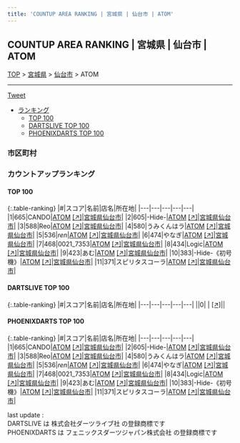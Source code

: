 ```yaml
---
title: 'COUNTUP AREA RANKING | 宮城県 | 仙台市 | ATOM'
---
```

## COUNTUP AREA RANKING | 宮城県 | 仙台市 | ATOM

[TOP](/darts/rank/) > [宮城県](/darts/rank/宮城県/) > [仙台市](/darts/rank/宮城県/仙台市/) > ATOM

___

<a href="https://twitter.com/share?ref_src=twsrc%5Etfw" data-text="COUNTUP AREA RANKING | 宮城県仙台市ATOM" class="twitter-share-button" data-hashtags="DARTSLIVE,PHOENIXDARTS,darts,ダーツ" data-show-count="false">Tweet</a>

* [ランキング](#カウントアップランキング)
    * [TOP 100](#top-100)
    * [DARTSLIVE TOP 100](#dartslive-top-100)
    * [PHOENIXDARTS TOP 100](#phoenixdarts-top-100)

### 市区町村

<ul>

</ul>

### カウントアップランキング

#### TOP 100



{:.table-ranking}
|#|スコア|名前|店名|所在地|
|---|---|---|---|---|
|1|665|<span class="rank-name-pd">CANDO</span>|<a href="/darts/rank/shops/62408.html">ATOM</a> <a href="https://vs.phoenixdarts.com/jp/shop/shopDetailInfo/s_62408?s_seq=62408">[↗]</a>|<a href="/darts/rank/宮城県/仙台市">宮城県仙台市</a>|
|2|605|<span class="rank-name-pd">-Hide-</span>|<a href="/darts/rank/shops/62408.html">ATOM</a> <a href="https://vs.phoenixdarts.com/jp/shop/shopDetailInfo/s_62408?s_seq=62408">[↗]</a>|<a href="/darts/rank/宮城県/仙台市">宮城県仙台市</a>|
|3|588|<span class="rank-name-pd">Reo</span>|<a href="/darts/rank/shops/62408.html">ATOM</a> <a href="https://vs.phoenixdarts.com/jp/shop/shopDetailInfo/s_62408?s_seq=62408">[↗]</a>|<a href="/darts/rank/宮城県/仙台市">宮城県仙台市</a>|
|4|580|<span class="rank-name-pd">うみくんはラ</span>|<a href="/darts/rank/shops/62408.html">ATOM</a> <a href="https://vs.phoenixdarts.com/jp/shop/shopDetailInfo/s_62408?s_seq=62408">[↗]</a>|<a href="/darts/rank/宮城県/仙台市">宮城県仙台市</a>|
|5|536|<span class="rank-name-pd">_ren_</span>|<a href="/darts/rank/shops/62408.html">ATOM</a> <a href="https://vs.phoenixdarts.com/jp/shop/shopDetailInfo/s_62408?s_seq=62408">[↗]</a>|<a href="/darts/rank/宮城県/仙台市">宮城県仙台市</a>|
|6|474|<span class="rank-name-pd">やなぎ</span>|<a href="/darts/rank/shops/62408.html">ATOM</a> <a href="https://vs.phoenixdarts.com/jp/shop/shopDetailInfo/s_62408?s_seq=62408">[↗]</a>|<a href="/darts/rank/宮城県/仙台市">宮城県仙台市</a>|
|7|468|<span class="rank-name-pd">0021_7353</span>|<a href="/darts/rank/shops/62408.html">ATOM</a> <a href="https://vs.phoenixdarts.com/jp/shop/shopDetailInfo/s_62408?s_seq=62408">[↗]</a>|<a href="/darts/rank/宮城県/仙台市">宮城県仙台市</a>|
|8|434|<span class="rank-name-pd">Logic</span>|<a href="/darts/rank/shops/62408.html">ATOM</a> <a href="https://vs.phoenixdarts.com/jp/shop/shopDetailInfo/s_62408?s_seq=62408">[↗]</a>|<a href="/darts/rank/宮城県/仙台市">宮城県仙台市</a>|
|9|423|<span class="rank-name-pd">あむ</span>|<a href="/darts/rank/shops/62408.html">ATOM</a> <a href="https://vs.phoenixdarts.com/jp/shop/shopDetailInfo/s_62408?s_seq=62408">[↗]</a>|<a href="/darts/rank/宮城県/仙台市">宮城県仙台市</a>|
|10|383|<span class="rank-name-pd">-Hide-《初号機》</span>|<a href="/darts/rank/shops/62408.html">ATOM</a> <a href="https://vs.phoenixdarts.com/jp/shop/shopDetailInfo/s_62408?s_seq=62408">[↗]</a>|<a href="/darts/rank/宮城県/仙台市">宮城県仙台市</a>|
|11|371|<span class="rank-name-pd">スピリタスコーラ</span>|<a href="/darts/rank/shops/62408.html">ATOM</a> <a href="https://vs.phoenixdarts.com/jp/shop/shopDetailInfo/s_62408?s_seq=62408">[↗]</a>|<a href="/darts/rank/宮城県/仙台市">宮城県仙台市</a>|


#### DARTSLIVE TOP 100



{:.table-ranking}
|#|スコア|名前|店名|所在地|
|---|---|---|---|---|
||0|<span class="rank-name-dl"> </span>|<a href="/darts/rank/shops/.html"></a> <a href="">[↗]</a>|<a href="/darts/rank//"></a>|


#### PHOENIXDARTS TOP 100



{:.table-ranking}
|#|スコア|名前|店名|所在地|
|---|---|---|---|---|
|1|665|<span class="rank-name-pd">CANDO</span>|<a href="/darts/rank/shops/62408.html">ATOM</a> <a href="https://vs.phoenixdarts.com/jp/shop/shopDetailInfo/s_62408?s_seq=62408">[↗]</a>|<a href="/darts/rank/宮城県/仙台市">宮城県仙台市</a>|
|2|605|<span class="rank-name-pd">-Hide-</span>|<a href="/darts/rank/shops/62408.html">ATOM</a> <a href="https://vs.phoenixdarts.com/jp/shop/shopDetailInfo/s_62408?s_seq=62408">[↗]</a>|<a href="/darts/rank/宮城県/仙台市">宮城県仙台市</a>|
|3|588|<span class="rank-name-pd">Reo</span>|<a href="/darts/rank/shops/62408.html">ATOM</a> <a href="https://vs.phoenixdarts.com/jp/shop/shopDetailInfo/s_62408?s_seq=62408">[↗]</a>|<a href="/darts/rank/宮城県/仙台市">宮城県仙台市</a>|
|4|580|<span class="rank-name-pd">うみくんはラ</span>|<a href="/darts/rank/shops/62408.html">ATOM</a> <a href="https://vs.phoenixdarts.com/jp/shop/shopDetailInfo/s_62408?s_seq=62408">[↗]</a>|<a href="/darts/rank/宮城県/仙台市">宮城県仙台市</a>|
|5|536|<span class="rank-name-pd">_ren_</span>|<a href="/darts/rank/shops/62408.html">ATOM</a> <a href="https://vs.phoenixdarts.com/jp/shop/shopDetailInfo/s_62408?s_seq=62408">[↗]</a>|<a href="/darts/rank/宮城県/仙台市">宮城県仙台市</a>|
|6|474|<span class="rank-name-pd">やなぎ</span>|<a href="/darts/rank/shops/62408.html">ATOM</a> <a href="https://vs.phoenixdarts.com/jp/shop/shopDetailInfo/s_62408?s_seq=62408">[↗]</a>|<a href="/darts/rank/宮城県/仙台市">宮城県仙台市</a>|
|7|468|<span class="rank-name-pd">0021_7353</span>|<a href="/darts/rank/shops/62408.html">ATOM</a> <a href="https://vs.phoenixdarts.com/jp/shop/shopDetailInfo/s_62408?s_seq=62408">[↗]</a>|<a href="/darts/rank/宮城県/仙台市">宮城県仙台市</a>|
|8|434|<span class="rank-name-pd">Logic</span>|<a href="/darts/rank/shops/62408.html">ATOM</a> <a href="https://vs.phoenixdarts.com/jp/shop/shopDetailInfo/s_62408?s_seq=62408">[↗]</a>|<a href="/darts/rank/宮城県/仙台市">宮城県仙台市</a>|
|9|423|<span class="rank-name-pd">あむ</span>|<a href="/darts/rank/shops/62408.html">ATOM</a> <a href="https://vs.phoenixdarts.com/jp/shop/shopDetailInfo/s_62408?s_seq=62408">[↗]</a>|<a href="/darts/rank/宮城県/仙台市">宮城県仙台市</a>|
|10|383|<span class="rank-name-pd">-Hide-《初号機》</span>|<a href="/darts/rank/shops/62408.html">ATOM</a> <a href="https://vs.phoenixdarts.com/jp/shop/shopDetailInfo/s_62408?s_seq=62408">[↗]</a>|<a href="/darts/rank/宮城県/仙台市">宮城県仙台市</a>|
|11|371|<span class="rank-name-pd">スピリタスコーラ</span>|<a href="/darts/rank/shops/62408.html">ATOM</a> <a href="https://vs.phoenixdarts.com/jp/shop/shopDetailInfo/s_62408?s_seq=62408">[↗]</a>|<a href="/darts/rank/宮城県/仙台市">宮城県仙台市</a>|


<div class="footer border-top border-gray-light mt-5 pt-3 text-right text-gray">
    last update : <span style="font-weight: italic" id="foot_last_modified"></span><br />
    DARTSLIVE は 株式会社ダーツライブ社 の登録商標です<br />
    PHOENIXDARTS は フェニックスダーツジャパン株式会社 の登録商標です<br />
</div>

<script src="https://cdnjs.cloudflare.com/ajax/libs/jquery.tablesorter/2.31.3/js/jquery.tablesorter.min.js" integrity="sha512-qzgd5cYSZcosqpzpn7zF2ZId8f/8CHmFKZ8j7mU4OUXTNRd5g+ZHBPsgKEwoqxCtdQvExE5LprwwPAgoicguNg==" crossorigin="anonymous" referrerpolicy="no-referrer"></script>
<link rel="stylesheet" href="https://cdnjs.cloudflare.com/ajax/libs/jquery.tablesorter/2.31.3/css/theme.default.min.css" integrity="sha512-wghhOJkjQX0Lh3NSWvNKeZ0ZpNn+SPVXX1Qyc9OCaogADktxrBiBdKGDoqVUOyhStvMBmJQ8ZdMHiR3wuEq8+w==" crossorigin="anonymous" referrerpolicy="no-referrer" />
<script>
$(function() {
    $(".table-ranking").tablesorter({sortList:[[0, 0]]});
    $("#foot_last_modified").text(formatDate(new Date(document.lastModified), 'yyyy-MM-dd HH:mm:ss'));
});
</script>

<script async src="https://platform.twitter.com/widgets.js" charset="utf-8"></script>